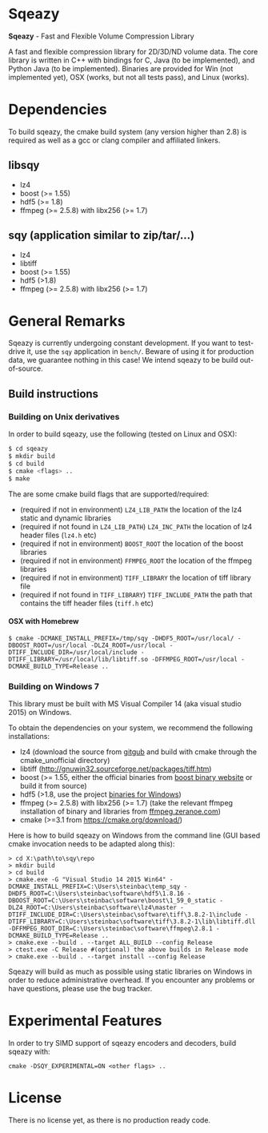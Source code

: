 # Sqeazy #

**Sqeazy** - Fast and Flexible Volume Compression Library

A fast and flexible compression library for 2D/3D/ND volume data.
The core library is written in C++ with bindings for C, Java (to be implemented), and Python Java (to be implemented). Binaries are provided for Win (not implemented yet), OSX (works, but not all tests pass), and Linux (works).

# Dependencies

To build sqeazy, the cmake build system (any version higher than 2.8) is required as well as a gcc or clang compiler and affiliated linkers.

## libsqy

* lz4
* boost (>= 1.55)
* hdf5 (>= 1.8)
* ffmpeg (>= 2.5.8) with libx256 (>= 1.7)

## sqy (application similar to zip/tar/...)

* lz4
* libtiff
* boost (>= 1.55)
* hdf5 (>1.8)
* ffmpeg (>= 2.5.8) with libx256 (>= 1.7)

# General Remarks

Sqeazy is currently undergoing constant development. If you want to test-drive it, use the `sqy` application in `bench/`. Beware of using it for production data, we guarantee nothing in this case! We intend sqeazy to be build out-of-source.

## Build instructions

### Building on Unix derivatives

In order to build sqeazy, use the following (tested on Linux and OSX):

```bash
$ cd sqeazy
$ mkdir build
$ cd build
$ cmake <flags> ..
$ make 
```

The are some cmake build flags that are supported/required:
* (required if not in environment) `LZ4_LIB_PATH` the location of the lz4 static and dynamic libraries
* (required if not found in `LZ4_LIB_PATH`) `LZ4_INC_PATH` the location of lz4 header files (`lz4.h` etc)
* (required if not in environment) `BOOST_ROOT` the location of the boost libraries
* (required if not in environment) `FFMPEG_ROOT` the location of the ffmpeg libraries
* (required if not in environment) `TIFF_LIBRARY` the location of tiff library file
* (required if not found in `TIFF_LIBRARY`) `TIFF_INCLUDE_PATH` the path that contains the tiff header files (`tiff.h` etc)

#### OSX with Homebrew

```
$ cmake -DCMAKE_INSTALL_PREFIX=/tmp/sqy -DHDF5_ROOT=/usr/local/ -DBOOST_ROOT=/usr/local -DLZ4_ROOT=/usr/local -DTIFF_INCLUDE_DIR=/usr/local/include -DTIFF_LIBRARY=/usr/local/lib/libtiff.so -DFFMPEG_ROOT=/usr/local -DCMAKE_BUILD_TYPE=Release ..
```

### Building on Windows 7

This library must be built with MS Visual Compiler 14 (aka visual studio 2015) on Windows.

To obtain the dependencies on your system, we recommend the following installations:

* lz4 (download the source from [gitgub](https://github.com/Cyan4973/lz4) and build with cmake through the cmake_unofficial directory)
* libtiff (http://gnuwin32.sourceforge.net/packages/tiff.htm)
* boost (>= 1.55, either the official binaries from [boost binary website](http://sourceforge.net/projects/boost/files/boost-binaries/) or build it from source)
* hdf5 (>1.8, use the project [binaries for Windows](https://www.hdfgroup.org/HDF5/release/obtain5.html))
* ffmpeg (>= 2.5.8) with libx256 (>= 1.7) (take the relevant ffmpeg installation of binary and libraries from [ffmpeg.zeranoe.com](https://ffmpeg.zeranoe.com/blog/))
* cmake (>=3.1 from https://cmake.org/download/)

Here is how to build sqeazy on Windows from the command line (GUI based cmake invocation needs to be adapted along this): 
```
> cd X:\path\to\sqy\repo
> mkdir build
> cd build
> cmake.exe -G "Visual Studio 14 2015 Win64" -DCMAKE_INSTALL_PREFIX=C:\Users\steinbac\temp_sqy -DHDF5_ROOT=C:\Users\steinbac\software\hdf5\1.8.16 -DBOOST_ROOT=C:\Users\steinbac\software\boost\1_59_0_static -DLZ4_ROOT=C:\Users\steinbac\software\lz4\master -DTIFF_INCLUDE_DIR=C:\Users\steinbac\software\tiff\3.8.2-1\include -DTIFF_LIBRARY=C:\Users\steinbac\software\tiff\3.8.2-1\lib\libtiff.dll -DFFMPEG_ROOT_DIR=C:\Users\steinbac\software\ffmpeg\2.8.1 -DCMAKE_BUILD_TYPE=Release ..
> cmake.exe --build . --target ALL_BUILD --config Release
> ctest.exe -C Release #(optional) the above builds in Release mode
> cmake.exe --build . --target install --config Release
```

Sqeazy will build as much as possible using static libraries on Windows in order to reduce administrative overhead. 
If you encounter any problems or have questions, please use the bug tracker.


# Experimental Features

In order to try SIMD support of sqeazy encoders and decoders, build sqeazy with:

```
cmake -DSQY_EXPERIMENTAL=ON <other flags> ..
```

# License

There is no license yet, as there is no production ready code.
